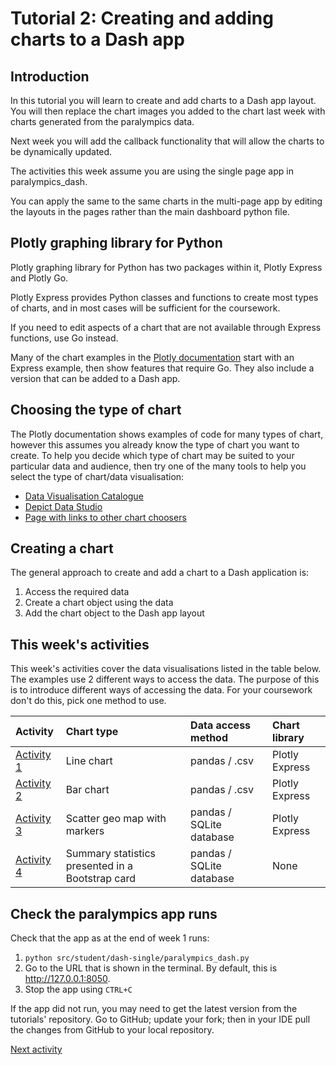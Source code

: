# Tutorial 2: Creating and adding charts to a Dash app

## Introduction

In this tutorial you will learn to create and add charts to a Dash app layout. You will then replace the chart images
you added to the chart last week with charts generated from the paralympics data.

Next week you will add the callback functionality that will allow the charts to be dynamically updated.

The activities this week assume you are using the single page app in paralympics_dash.

You can apply the same to the same charts in the multi-page app by editing the layouts in the pages rather than the main
dashboard python file.

## Plotly graphing library for Python

Plotly graphing library for Python has two packages within it, Plotly Express and Plotly Go.

Plotly Express provides Python classes and functions to create most types of charts, and in most cases will be
sufficient for the coursework.

If you need to edit aspects of a chart that are not available through Express functions, use Go instead.

Many of the chart examples in the [Plotly documentation](https://plotly.com/python/) start with an Express example, then
show
features that require Go. They also include a version that can be added to a Dash app.

## Choosing the type of chart

The Plotly documentation shows examples of code for many types of chart, however this assumes you already know the type
of chart you want to create. To help you decide which type of chart may be suited to your particular data and audience,
then try one of the many tools to help you select the type of chart/data visualisation:

- [Data Visualisation Catalogue](https://datavizcatalogue.com/index.html)
- [Depict Data Studio](https://depictdatastudio.com/charts/)
- [Page with links to other chart choosers](https://coolinfographics.com/dataviz-guides)

## Creating a chart

The general approach to create and add a chart to a Dash application is:

1. Access the required data
2. Create a chart object using the data
3. Add the chart object to the Dash app layout

## This week's activities

This week's activities cover the data visualisations listed in the table below. The examples use 2 different ways to
access the data. The purpose of this is to introduce different ways of accessing the data. For your coursework don't do
this, pick one method to use.

| Activity                         | Chart type                                       | Data access method       | Chart library  |
|:---------------------------------|:-------------------------------------------------|:-------------------------|:---------------|
| [Activity 1](2-2-line-chart.md)  | Line chart                                       | pandas / .csv            | Plotly Express |
| [Activity 2](2-3-bar-chart.md)   | Bar chart                                        | pandas / .csv            | Plotly Express |
| [Activity 3](2-4-scatter-map.md) | Scatter geo map with markers                     | pandas / SQLite database | Plotly Express |
| [Activity 4](2-5-stats-card.md)  | Summary statistics presented in a Bootstrap card | pandas / SQLite database | None           |

## Check the paralympics app runs

Check that the app as at the end of week 1 runs:

1. `python src/student/dash-single/paralympics_dash.py`
2. Go to the URL that is shown in the terminal. By default, this is <http://127.0.0.1:8050>.
3. Stop the app using `CTRL+C`

If the app did not run, you may need to get the latest version from the tutorials' repository. Go to GitHub; update your
fork; then in your IDE pull the changes from GitHub to your local repository.

[Next activity](2-2-line-chart)